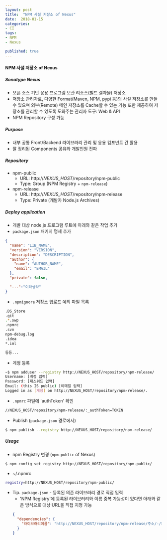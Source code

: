 ```yaml
---
layout: post
title:  "NPM 사설 저장소 of Nexus"
date:  2018-01-15
categories:
- CI
tags:
- NPM
- Nexus

published: true
---
```

#### NPM 사설 저장소 of Nexus
##### Sonatype Nexus
- 오픈 소스 기반 응용 프로그램 보관 리소스(빌드 결과물) 저장소
- 저장소 관리자로, 다양한 Format(Maven, NPM, pypi 등)의 사설 저장소를 만들 수 있으며 외부(Remote) 메인 저장소를 Cache할 수 있는 기능 또한 제공하여 저장소를 관리할 수 있도록 도와주는 관리자 도구: Web & API
- NPM Repository 구성 가능

##### Purpose
- 내부 공통 Front/Backend 라이브러리 관리 및 응용 컴포넌트 간 활용
- 잘 정리된 Components 공유와 개발인원 전파

##### Repository
- npm-public
  - URL: http://*NEXUS_HOST*/repository/npm-public
  - Type: Group (NPM Registry + `npm-release`)
- npm-release
  - URL: http://*NEXUS_HOST*/repository/npm-release
  - Type: Private (개발자 Node.js Archives)

##### Deploy application
- 개발 대상 node.js 프로그램 루트에 아래와 같은 작업 추가
- `package.json` 패키지 명세 추가
```json
{
  "name": "LIB_NAME",
  "version": "VERSION",
  "description": "DESCRIPTION",
  "author": {
    "name": "AUTHOR_NAME",
    "email": "EMAIL"
  },
  "private": false,

  "...":"이하생략"
}
```

- `.npmignore` 저장소 업로드 예외 파일 목록
```bash
.DS_Store
.git
.*.swp
.npmrc
.svn
npm-debug.log
.idea
*.iml

등등...
```

- 계정 등록
```bash
~$ npm adduser --registry http://NEXUS_HOST/repository/npm-release/
Username: [계정 입력]
Password: [패스워드 입력]
Email: (this IS public) [이메일 입력]
Logged in as [계정] on http://NEXUS_HOST/repository/npm-release/.
```

- `.npmrc` 파일에 'authToken' 확인
```bash
//NEXUS_HOST/repository/npm-release/:_authToken=TOKEN
```
- Publish (`package.json` 경로에서)
```bash
$ npm publish --registry http://NEXUS_HOST/repository/npm-release/
```

##### Usage
- npm Registry 변경 (`npm-public` of Nexus)
```bash
$ npm config set registry http://NEXUS_HOST/repository/npm-public/
```

- ~/.npmrc
```bash
registry=http://NEXUS_HOST/repository/npm-public/
```

- Tip. `package.json` - 등록된 의존 라이브러리 경로 직접 입력
  - 'NPM Registry'에 등록된 라이브러리와 이름 중복 가능성이 있다면 아래와 같은 방식으로 대상 URL을 직접 지정 가능
  ```json
  {
    "dependencies": {
      "라이브러리이름": "http://NEXUS_HOST/repository/npm-release/주소/-/파일-버전.tgz"
    }
  }
  ``` 

